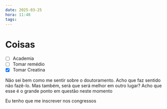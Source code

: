 ```yaml
---
date: 2025-03-25
hora: 11:48
tags:
---
```





# Coisas
- [ ] Academia
- [ ] Tomar remédio
- [x] Tomar Creatina

Não sei bem como me sentir sobre o doutoramento. Acho que faz sentido não fazê-lo. Mas também, será que será melhor em outro lugar? Acho que esse é o grande ponto em questão neste momento

Eu tenho que me inscrever nos congressos
